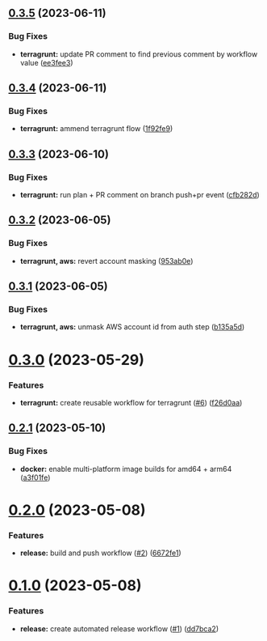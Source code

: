 ## [0.3.5](https://github.com/kloud-cnf/workflows/compare/v0.3.4...v0.3.5) (2023-06-11)


### Bug Fixes

* **terragrunt:** update PR comment to find previous comment by workflow value ([ee3fee3](https://github.com/kloud-cnf/workflows/commit/ee3fee36ac02ba436054bbfd1d91c9e9b495ce65))

## [0.3.4](https://github.com/kloud-cnf/workflows/compare/v0.3.3...v0.3.4) (2023-06-11)


### Bug Fixes

* **terragrunt:** ammend terragrunt flow ([1f92fe9](https://github.com/kloud-cnf/workflows/commit/1f92fe975afebfcced9ea83ec75a1045ea3ca33d))

## [0.3.3](https://github.com/kloud-cnf/workflows/compare/v0.3.2...v0.3.3) (2023-06-10)


### Bug Fixes

* **terragrunt:** run plan + PR comment on branch push+pr event ([cfb282d](https://github.com/kloud-cnf/workflows/commit/cfb282d7f2ac525675a7a8d3b0009d5f1b5739a2))

## [0.3.2](https://github.com/kloud-cnf/workflows/compare/v0.3.1...v0.3.2) (2023-06-05)


### Bug Fixes

* **terragrunt, aws:** revert account masking ([953ab0e](https://github.com/kloud-cnf/workflows/commit/953ab0ed20c5c31ac59aec99dd63b5615c357542))

## [0.3.1](https://github.com/kloud-cnf/workflows/compare/v0.3.0...v0.3.1) (2023-06-05)


### Bug Fixes

* **terragrunt, aws:** unmask AWS account id from auth step ([b135a5d](https://github.com/kloud-cnf/workflows/commit/b135a5dcf70ce0f8906bfa4fface5a89b3aa1f3a))

# [0.3.0](https://github.com/kloud-cnf/workflows/compare/v0.2.1...v0.3.0) (2023-05-29)


### Features

* **terragrunt:** create reusable workflow for terragrunt ([#6](https://github.com/kloud-cnf/workflows/issues/6)) ([f26d0aa](https://github.com/kloud-cnf/workflows/commit/f26d0aaa88290f84fdeb92fd6fa8e9477034006c))

## [0.2.1](https://github.com/kloud-cnf/workflows/compare/v0.2.0...v0.2.1) (2023-05-10)


### Bug Fixes

* **docker:** enable multi-platform image builds for amd64 + arm64 ([a3f01fe](https://github.com/kloud-cnf/workflows/commit/a3f01fe198dd2150913bad692b4dd395767ca30a))

# [0.2.0](https://github.com/kloud-cnf/workflows/compare/v0.1.0...v0.2.0) (2023-05-08)


### Features

* **release:** build and push workflow ([#2](https://github.com/kloud-cnf/workflows/issues/2)) ([6672fe1](https://github.com/kloud-cnf/workflows/commit/6672fe155c3020a6fe9efe86b6e21630f49c30ee))

# [0.1.0](https://github.com/kloud-cnf/workflows/compare/v0.0.0...v0.1.0) (2023-05-08)


### Features

* **release:** create automated release workflow ([#1](https://github.com/kloud-cnf/workflows/issues/1)) ([dd7bca2](https://github.com/kloud-cnf/workflows/commit/dd7bca2f1527ed7e3826c8a90c31fc27aeea1ca1))
